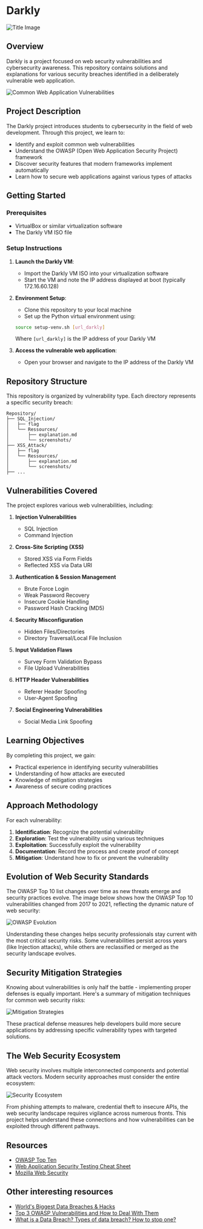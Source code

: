 # Darkly

![Title Image](./readme_images/http-security-headers.jpg)

## Overview
Darkly is a project focused on web security vulnerabilities and cybersecurity awareness. This repository contains solutions and explanations for various security breaches identified in a deliberately vulnerable web application.

![Common Web Application Vulnerabilities](./readme_images/Common-Web-application-Vulnerabilities.jpg)

## Project Description
The Darkly project introduces students to cybersecurity in the field of web development. Through this project, we learn to:

- Identify and exploit common web vulnerabilities
- Understand the OWASP (Open Web Application Security Project) framework
- Discover security features that modern frameworks implement automatically
- Learn how to secure web applications against various types of attacks

## Getting Started

### Prerequisites
- VirtualBox or similar virtualization software
- The Darkly VM ISO file

### Setup Instructions
1. **Launch the Darkly VM**:
   - Import the Darkly VM ISO into your virtualization software
   - Start the VM and note the IP address displayed at boot (typically 172.16.60.128)

2. **Environment Setup**:
   - Clone this repository to your local machine
   - Set up the Python virtual environment using:
   ```bash
   source setup-venv.sh [url_darkly]
   ```
   Where `[url_darkly]` is the IP address of your Darkly VM

3. **Access the vulnerable web application**:
   - Open your browser and navigate to the IP address of the Darkly VM

## Repository Structure
This repository is organized by vulnerability type. Each directory represents a specific security breach:

```
Repository/
├── SQL_Injection/
│   ├── flag
│   └── Ressources/
│       ├── explanation.md
│       └── screenshots/
├── XSS_Attack/
│   ├── flag
│   └── Ressources/
│       ├── explanation.md
│       └── screenshots/
├── ...
```

## Vulnerabilities Covered
The project explores various web vulnerabilities, including:

1. **Injection Vulnerabilities**
   - SQL Injection
   - Command Injection

2. **Cross-Site Scripting (XSS)**
   - Stored XSS via Form Fields
   - Reflected XSS via Data URI
   
3. **Authentication & Session Management**
   - Brute Force Login
   - Weak Password Recovery
   - Insecure Cookie Handling
   - Password Hash Cracking (MD5)

4. **Security Misconfiguration**
   - Hidden Files/Directories
   - Directory Traversal/Local File Inclusion
   
5. **Input Validation Flaws**
   - Survey Form Validation Bypass
   - File Upload Vulnerabilities
   
6. **HTTP Header Vulnerabilities**
   - Referer Header Spoofing
   - User-Agent Spoofing
   
7. **Social Engineering Vulnerabilities**
   - Social Media Link Spoofing

## Learning Objectives
By completing this project, we gain:

- Practical experience in identifying security vulnerabilities
- Understanding of how attacks are executed
- Knowledge of mitigation strategies
- Awareness of secure coding practices

## Approach Methodology
For each vulnerability:
1. **Identification**: Recognize the potential vulnerability
2. **Exploration**: Test the vulnerability using various techniques
3. **Exploitation**: Successfully exploit the vulnerability
4. **Documentation**: Record the process and create proof of concept
5. **Mitigation**: Understand how to fix or prevent the vulnerability

## Evolution of Web Security Standards

The OWASP Top 10 list changes over time as new threats emerge and security practices evolve. The image below shows how the OWASP Top 10 vulnerabilities changed from 2017 to 2021, reflecting the dynamic nature of web security:

![OWASP Evolution](./readme_images/risk_evolution.jpg)

Understanding these changes helps security professionals stay current with the most critical security risks. Some vulnerabilities persist across years (like Injection attacks), while others are reclassified or merged as the security landscape evolves.

## Security Mitigation Strategies

Knowing about vulnerabilities is only half the battle - implementing proper defenses is equally important. Here's a summary of mitigation techniques for common web security risks:

![Mitigation Strategies](./readme_images/risk_table.png)

These practical defense measures help developers build more secure applications by addressing specific vulnerability types with targeted solutions.

## The Web Security Ecosystem

Web security involves multiple interconnected components and potential attack vectors. Modern security approaches must consider the entire ecosystem:

![Security Ecosystem](./readme_images/data%20breach%201.jpeg)

From phishing attempts to malware, credential theft to insecure APIs, the web security landscape requires vigilance across numerous fronts. This project helps understand these connections and how vulnerabilities can be exploited through different pathways.

## Resources
- [OWASP Top Ten](https://owasp.org/www-project-top-ten/)
- [Web Application Security Testing Cheat Sheet](https://cheatsheetseries.owasp.org/)
- [Mozilla Web Security](https://developer.mozilla.org/en-US/docs/Web/Security)

## Other interesting resources
- [World's Biggest Data Breaches & Hacks](https://informationisbeautiful.net/visualizations/worlds-biggest-data-breaches-hacks/)
- [Top 3 OWASP Vulnerabilities and How to Deal With Them](https://www.zippyops.com/top-3-owasp-vulnerabilities-and-how-to-deal-with-them)
- [What is a Data Breach? Types of data breach? How to stop one?](https://www.testbytes.net/blog/what-is-data-breach/)
